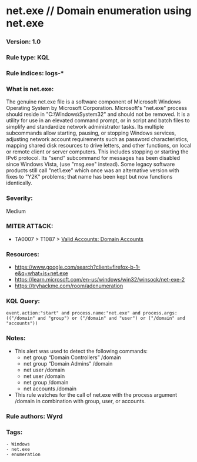 # net.exe // Domain enumeration using net.exe

### Version: 1.0

### Rule type: KQL

### Rule indices: logs-*

### What is net.exe:
The genuine net.exe file is a software component of Microsoft Windows Operating System by Microsoft Corporation.
Microsoft's "net.exe" process should reside in "C:\Windows\System32" and should not be removed. It is a utility for use in an elevated command prompt, or in script and batch files to simplify and standardize network administrator tasks. Its multiple subcommands allow starting, pausing, or stopping Windows services, adjusting network account requirements such as password characteristics, mapping shared disk resources to drive letters, and other functions, on local or remote client or server computers. This includes stopping or starting the IPv6 protocol. Its "send" subcommand for messages has been disabled since Windows Vista, (use "msg.exe" instead). Some legacy software products still call "net1.exe" which once was an alternative version with fixes to "Y2K" problems; that name has been kept but now functions identically.

### Severity:
Medium

### MITER ATT&CK:
- TA0007 > T1087 > [Valid Accounts: Domain Accounts](https://attack.mitre.org/techniques/T1078/002/)

### Resources:
- https://www.google.com/search?client=firefox-b-1-e&q=what+is+net.exe
- https://learn.microsoft.com/en-us/windows/win32/winsock/net-exe-2
- https://tryhackme.com/room/adenumeration

### KQL Query:
```
event.action:"start" and process.name:"net.exe" and process.args:(("/domain" and "group") or ("/domain" and "user") or ("/domain" and "accounts"))
```

### Notes:
- This alert was used to detect the following commands:
    - net group “Domain Controllers” /domain
    - net group “Domain Admins” /domain
    - net user /domain <username>
    - net user /domain
    - net group /domain
    - net accounts /domain
- This rule watches for the call of net.exe with the process argument /domain in combination with group, user, or accounts.

### Rule authors: Wyrd

### Tags:
    - Windows
    - net.exe
    - enumeration
